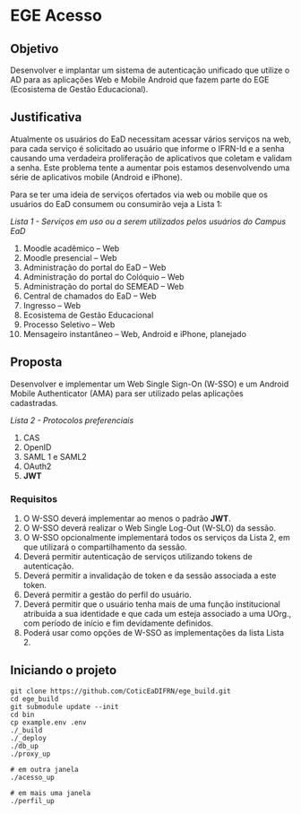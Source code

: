 # EGE Acesso



## Objetivo

Desenvolver e implantar um sistema de autenticação unificado que utilize o AD para as aplicações Web e Mobile Android que fazem parte do EGE (Ecosistema de Gestão Educacional).


## Justificativa

Atualmente os usuários do EaD necessitam acessar vários serviços na web, para cada serviço é solicitado ao usuário que informe o IFRN-Id e a senha causando uma verdadeira proliferação de aplicativos que coletam e validam a senha. Este problema tente a aumentar pois estamos desenvolvendo uma série de aplicativos mobile (Android e iPhone).

Para se ter uma ideia de serviços ofertados via web ou mobile que os usuários do EaD consumem ou consumirão veja a Lista 1:

*Lista 1 - Serviços em uso ou a serem utilizados pelos usuários do Campus EaD*
1. Moodle acadêmico – Web
2. Moodle presencial – Web
3. Administração do portal do EaD – Web
4. Administração do portal do Colóquio – Web
5. Administração do portal do SEMEAD – Web
6. Central de chamados do EaD – Web
7. Ingresso – Web
8. Ecosistema de Gestão Educacional
8. Processo Seletivo – Web
9. Mensageiro instantâneo – Web, Android e iPhone, planejado



## Proposta

Desenvolver e implementar um Web Single Sign-On (W-SSO) e um Android Mobile Authenticator (AMA) para ser utilizado pelas aplicações cadastradas.

*Lista 2 -  Protocolos preferenciais*
1.	CAS
2.	OpenID
3.	SAML 1 e SAML2
4.	OAuth2
5.	**JWT**


### Requisitos

1.	O W-SSO deverá implementar ao menos o padrão **JWT**.
2.	O W-SSO deverá realizar o Web Single Log-Out (W-SLO) da sessão.
3.	O W-SSO opcionalmente implementará todos os serviços da Lista 2, em que utilizará o compartilhamento da sessão.
4.	Deverá permitir autenticação de serviços utilizando tokens de autenticação.
5.	Deverá permitir a invalidação de token e da sessão associada a este token.
6.	Deverá permitir a gestão do perfil do usuário.
7.	Deverá permitir que o usuário tenha mais de uma função institucional atribuída a sua identidade e que cada um esteja associado a uma UOrg., com período de início e fim devidamente definidos.
8.	Poderá usar como opções de W-SSO as implementações da lista Lista 2.


## Iniciando o projeto
```
git clone https://github.com/CoticEaDIFRN/ege_build.git
cd ege_build
git submodule update --init
cd bin
cp example.env .env
./_build 
./_deploy
./db_up
./proxy_up

# em outra janela
./acesso_up

# em mais uma janela
./perfil_up
```
 

